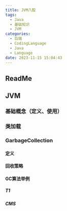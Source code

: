 ```yaml
---
title: JVM八股
tags:
  - Java
  - 基础知识
  - JVM
categories:
  - 后端
  - CodingLanguage
  - Java
  - Language
date: 2023-11-15 15:04:43
---
```

## ReadMe
## JVM
### 基础概念（定义、使用）
### 类加载
### GarbageCollection
#### 定义
#### 回收策略
#### GC算法举例
##### T1
##### CMS